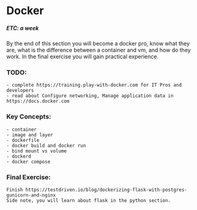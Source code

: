 # Docker
##### ETC: a week
By the end of this section you will become a docker pro, know what they are, 
what is the difference between a container and vm, and how do they work. 
In the final exercise you will gain practical experience.

### TODO:
    - complete https://training.play-with-docker.com for IT Pros and developers
    - read about Configure networking, Manage application data in https://docs.docker.com

### Key Concepts:
    - container
    - image and layer
    - dockerfile
    - docker build and docker run
    - bind mount vs volume
    - dockerd
    - docker compose
    
    
### Final Exercise:
    Finish https://testdriven.io/blog/dockerizing-flask-with-postgres-gunicorn-and-nginx
    Side note, you will learn about flask in the python section.